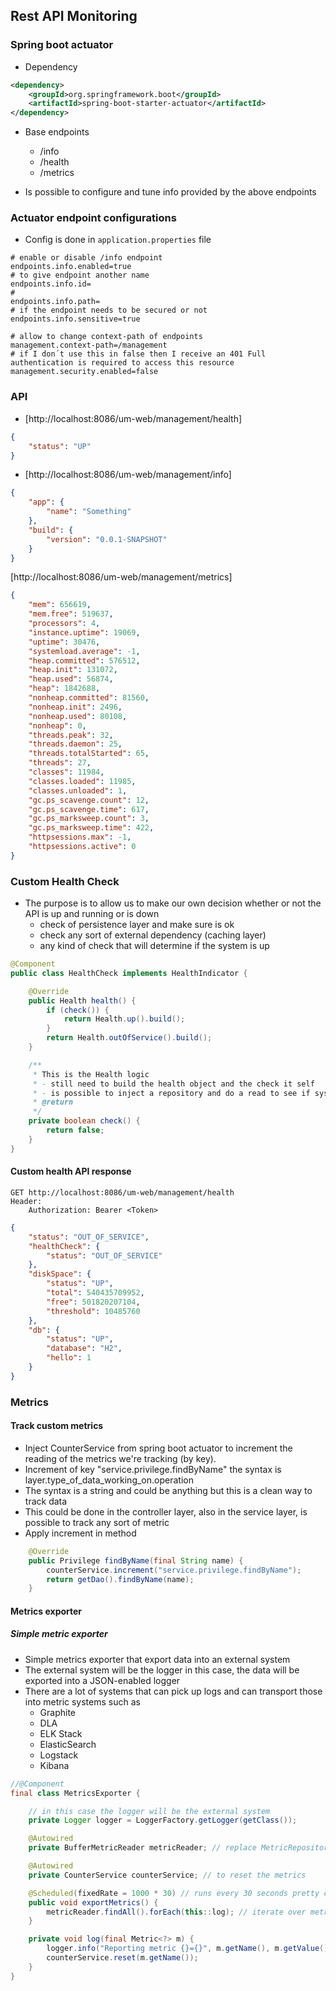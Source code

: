 ## Rest API Monitoring
### Spring boot actuator
* Dependency
```xml
<dependency>
    <groupId>org.springframework.boot</groupId>
    <artifactId>spring-boot-starter-actuator</artifactId>
</dependency>
```

* Base endpoints
    * /info
    * /health
    * /metrics
    
* Is possible to configure and tune info provided by the above endpoints

### Actuator endpoint configurations
* Config is done in `application.properties` file
```
# enable or disable /info endpoint
endpoints.info.enabled=true
# to give endpoint another name
endpoints.info.id=
#
endpoints.info.path=
# if the endpoint needs to be secured or not
endpoints.info.sensitive=true

# allow to change context-path of endpoints
management.context-path=/management
# if I don´t use this in false then I receive an 401 Full authentication is required to access this resource
management.security.enabled=false
```

### API

* [http://localhost:8086/um-web/management/health]
```json
{
    "status": "UP"
}
```

* [http://localhost:8086/um-web/management/info]
```json
{
    "app": {
        "name": "Something"
    },
    "build": {
        "version": "0.0.1-SNAPSHOT"
    }
}
```

[http://localhost:8086/um-web/management/metrics]
```json
{
    "mem": 656619,
    "mem.free": 519637,
    "processors": 4,
    "instance.uptime": 19069,
    "uptime": 30476,
    "systemload.average": -1,
    "heap.committed": 576512,
    "heap.init": 131072,
    "heap.used": 56874,
    "heap": 1842688,
    "nonheap.committed": 81560,
    "nonheap.init": 2496,
    "nonheap.used": 80108,
    "nonheap": 0,
    "threads.peak": 32,
    "threads.daemon": 25,
    "threads.totalStarted": 65,
    "threads": 27,
    "classes": 11984,
    "classes.loaded": 11985,
    "classes.unloaded": 1,
    "gc.ps_scavenge.count": 12,
    "gc.ps_scavenge.time": 617,
    "gc.ps_marksweep.count": 3,
    "gc.ps_marksweep.time": 422,
    "httpsessions.max": -1,
    "httpsessions.active": 0
}
```

### Custom Health Check
* The purpose is to allow us to make our own decision whether or not the API is up and running or is down
    * check of persistence layer and make sure is ok
    * check any sort of external dependency (caching layer)
    * any kind of check that will determine if the system is up
```java
@Component
public class HealthCheck implements HealthIndicator {

    @Override
    public Health health() {
        if (check()) {
            return Health.up().build();
        }
        return Health.outOfService().build();
    }

    /**
     * This is the Health logic
     * - still need to build the health object and the check it self
     * - is possible to inject a repository and do a read to see if system is up
     * @return
     */
    private boolean check() {
        return false;
    }
}
```

#### Custom health API response
``` 
GET http://localhost:8086/um-web/management/health
Header:
    Authorization: Bearer <Token>
```

```json
{
    "status": "OUT_OF_SERVICE",
    "healthCheck": {
        "status": "OUT_OF_SERVICE"
    },
    "diskSpace": {
        "status": "UP",
        "total": 540435709952,
        "free": 501820207104,
        "threshold": 10485760
    },
    "db": {
        "status": "UP",
        "database": "H2",
        "hello": 1
    }
}
```

### Metrics
#### Track custom metrics
* Inject CounterService from spring boot actuator to increment the reading of the metrics we're tracking (by key).
* Increment of key "service.privilege.findByName" the syntax is layer.type_of_data_working_on.operation
* The syntax is a string and could be anything but this is a clean way to track data
* This could be done in the controller layer, also in the service layer, is possible to track any sort of metric
* Apply increment in method
```java
    @Override
    public Privilege findByName(final String name) {
        counterService.increment("service.privilege.findByName");
        return getDao().findByName(name);
    }
```

#### Metrics exporter
##### Simple metric exporter
* Simple metrics exporter that export data into an external system
* The external system will be the logger in this case, the data will be exported into a JSON-enabled logger
* There are a lot of systems that can pick up logs and can transport those into metric systems such as
    * Graphite
    * DLA
    * ELK Stack
    * ElasticSearch
    * Logstack
    * Kibana

```java
//@Component
final class MetricsExporter {

    // in this case the logger will be the external system
    private Logger logger = LoggerFactory.getLogger(getClass());

    @Autowired
    private BufferMetricReader metricReader; // replace MetricRepository to access the metrics

    @Autowired
    private CounterService counterService; // to reset the metrics

    @Scheduled(fixedRate = 1000 * 30) // runs every 30 seconds pretty close to real time
    public void exportMetrics() {
        metricReader.findAll().forEach(this::log); // iterate over metrics data and logging the data through the logger
    }

    private void log(final Metric<?> m) {
        logger.info("Reporting metric {}={}", m.getName(), m.getValue());
        counterService.reset(m.getName());
    }
}
```
